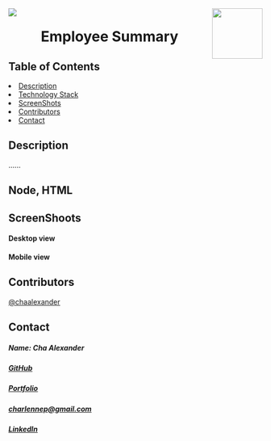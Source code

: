 
<img align="left" src= "https://img.shields.io/badge/License-MIT-green">
<img align="right" width="100" height="100" src="https://avatars1.githubusercontent.com/u/59755481?v=4">
 <h1 align= "center"> Employee Summary</h1> 
<h2> Table of Contents </h2>
<li><a href="#description">Description</a></li>  
<li><a href="#tech">Technology Stack</a></li> 
<li><a href="#screen">ScreenShots</a></li> 
<li><a href="#contributors">Contributors</a></li>   
<li><a href="#contact">Contact</a></li> 
<h2 id="description"> Description </h2>
<p>......</p>   
<h2 id="tech"> Node, HTML</h2>          
<h2 id="screen"> ScreenShoots </h2>
<h4>Desktop view</h4>
<!-- <img src= "..."> -->
<h4>Mobile view</h4>
<!-- <img src= "..."> -->
<h2 id="contributors"> Contributors </h2>
<p><a href= "https://github.com/chaalexander">@chaalexander</a></p> 
<h2 id="contact"> Contact </h2>         
<h5> Name: Cha Alexander </h5>       
<h5><a href= "https://github.com/chaalexander">GitHub</a></h5>  
<h5><a href= "https://chaalexander.github.io/">Portfolio</a></h5>  
<h5><a href= "mailto:charlennep@gmail.com">charlennep@gmail.com</a></h5>       
<h5><a href= "https://www.linkedin.com/in/cha-alexander">LinkedIn</a></h5>    
